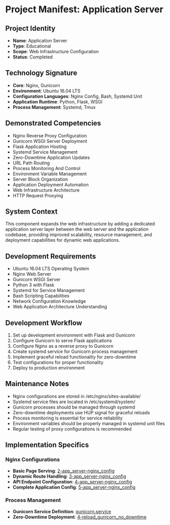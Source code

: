 # Project Manifest: Application Server

## Project Identity
- **Name**: Application Server
- **Type**: Educational
- **Scope**: Web Infrastructure Configuration
- **Status**: Completed

## Technology Signature
- **Core**: Nginx, Gunicorn
- **Environment**: Ubuntu 16.04 LTS
- **Configuration Languages**: Nginx Config, Bash, Systemd Unit
- **Application Runtime**: Python, Flask, WSGI
- **Process Management**: Systemd, Tmux

## Demonstrated Competencies
- Nginx Reverse Proxy Configuration
- Gunicorn WSGI Server Deployment
- Flask Application Hosting
- Systemd Service Management
- Zero-Downtime Application Updates
- URL Path Routing
- Process Monitoring And Control
- Environment Variable Management
- Server Block Organization
- Application Deployment Automation
- Web Infrastructure Architecture
- HTTP Request Proxying

## System Context
This component expands the web infrastructure by adding a dedicated application server layer between the web server and the application codebase, providing improved scalability, resource management, and deployment capabilities for dynamic web applications.

## Development Requirements
- Ubuntu 16.04 LTS Operating System
- Nginx Web Server
- Gunicorn WSGI Server
- Python 3 with Flask
- Systemd for Service Management
- Bash Scripting Capabilities
- Network Configuration Knowledge
- Web Application Architecture Understanding

## Development Workflow
1. Set up development environment with Flask and Gunicorn
2. Configure Gunicorn to serve Flask applications
3. Configure Nginx as a reverse proxy to Gunicorn
4. Create systemd service for Gunicorn process management
5. Implement graceful reload functionality for zero-downtime
6. Test configurations for proper functionality
7. Deploy to production environment

## Maintenance Notes
- Nginx configurations are stored in /etc/nginx/sites-available/
- Systemd service files are located in /etc/systemd/system/
- Gunicorn processes should be managed through systemd
- Zero-downtime deployments use HUP signal for graceful reloads
- Process monitoring is essential for service reliability
- Environment variables should be properly managed in systemd unit files
- Regular testing of proxy configurations is recommended

## Implementation Specifics

### Nginx Configurations
- **Basic Page Serving**: [2-app_server-nginx_config](./2-app_server-nginx_config)
- **Dynamic Route Handling**: [3-app_server-nginx_config](./3-app_server-nginx_config)
- **API Endpoint Configuration**: [4-app_server-nginx_config](./4-app_server-nginx_config)
- **Complete Application Config**: [5-app_server-nginx_config](./5-app_server-nginx_config)

### Process Management
- **Gunicorn Service Definition**: [gunicorn.service](./gunicorn.service)
- **Zero-Downtime Deployment**: [4-reload_gunicorn_no_downtime](./4-reload_gunicorn_no_downtime)